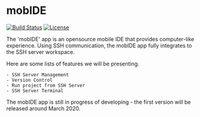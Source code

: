 # mobIDE

[![Build Status](https://img.shields.io/github/workflow/status/jshyunbin/mobIDE/Flutter%20CI)](https://github.com/jshyunbin/mobIDE/actions)
[![License](https://img.shields.io/github/license/jshyunbin/mobIDE)](https://github.com/jshyunbin/mobIDE/blob/master/LICENSE)

The 'mobIDE' app is an opensource mobile IDE that provides computer-like experience. Using SSH communication, the mobIDE
 app fully integrates to the SSH server workspace. 
 
 Here are some lists of features we will be presenting.
 ```text
- SSH Server Management
- Version Control
- Run project from SSH Server
- SSH Server Terminal
```

The mobIDE app is still in progress of developing - the first version will be released around March 2020.
